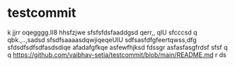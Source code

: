 # testcommit
k
jjrr
oqegggg.II8
hhsfzjwe
sfsfsfdsfaaddgsd  qerr,,  qlU
sfcccsd q qbk.,..,sadsd
sfsdfsaaaasdqwjiqeqeUIU
sdfsasfdfgfeertqwss,dfg
sfdsdfsdfsdfasdsdiqe
afadafgfkqe
asfewfhjksd
fdssgr
asfasfasgfrdsf
sfsf
  q q
https://github.com/vaibhav-setia/testcommit/blob/main/README.md
r
ds
